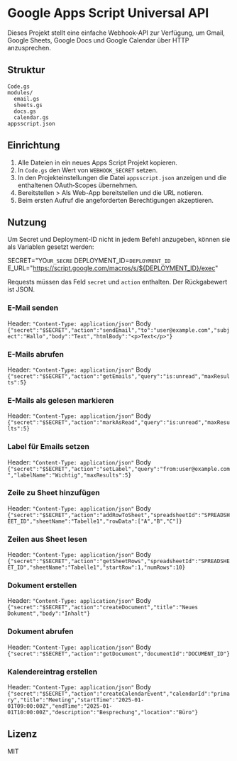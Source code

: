 # Google Apps Script Universal API

Dieses Projekt stellt eine einfache Webhook-API zur Verfügung, um Gmail, Google Sheets, Google Docs und Google Calendar über HTTP anzusprechen.

## Struktur
```
Code.gs
modules/
  email.gs
  sheets.gs
  docs.gs
  calendar.gs
appsscript.json
```

## Einrichtung
1. Alle Dateien in ein neues Apps Script Projekt kopieren.
2. In `Code.gs` den Wert von `WEBHOOK_SECRET` setzen.
3. In den Projekteinstellungen die Datei `appsscript.json` anzeigen und die enthaltenen OAuth‑Scopes übernehmen.
4. Bereitstellen > Als Web-App bereitstellen und die URL notieren.
5. Beim ersten Aufruf die angeforderten Berechtigungen akzeptieren.

## Nutzung
Um Secret und Deployment-ID nicht in jedem Befehl anzugeben, können sie als Variablen gesetzt werden:


SECRET="YO`UR_SECRE`
DEPLOYMENT_ID=`DEPLOYMENT_ID`
E_URL="https://script.google.com/macros/s/${DEPLOYMENT_ID}/exec"

Requests müssen das Feld `secret` und `action` enthalten. Der Rückgabewert ist JSON.

### E-Mail senden

  Header: `"Content-Type: application/json"`
  Body `{"secret":"$SECRET","action":"sendEmail","to":"user@example.com","subject":"Hallo","body":"Text","htmlBody":"<p>Text</p>"}`


### E-Mails abrufen

  Header: `"Content-Type: application/json"`
  Body `{"secret":"$SECRET","action":"getEmails","query":"is:unread","maxResults":5}`


### E-Mails als gelesen markieren

  Header: `"Content-Type: application/json"`
  Body `{"secret":"$SECRET","action":"markAsRead","query":"is:unread","maxResults":5}`


### Label für Emails setzen

  Header: `"Content-Type: application/json"`
  Body `{"secret":"$SECRET","action":"setLabel","query":"from:user@example.com","labelName":"Wichtig","maxResults":5}`


### Zeile zu Sheet hinzufügen

  Header: `"Content-Type: application/json"`
  Body `{"secret":"$SECRET","action":"addRowToSheet","spreadsheetId":"SPREADSHEET_ID","sheetName":"Tabelle1","rowData":["A","B","C"]}`


### Zeilen aus Sheet lesen

  Header: `"Content-Type: application/json"`
  Body `{"secret":"$SECRET","action":"getSheetRows","spreadsheetId":"SPREADSHEET_ID","sheetName":"Tabelle1","startRow":1,"numRows":10}`


### Dokument erstellen

  Header: `"Content-Type: application/json"`
  Body `{"secret":"$SECRET","action":"createDocument","title":"Neues Dokument","body":"Inhalt"}`


### Dokument abrufen

  Header: `"Content-Type: application/json"`
  Body `{"secret":"$SECRET","action":"getDocument","documentId":"DOCUMENT_ID"}`


### Kalendereintrag erstellen

  Header: `"Content-Type: application/json"`
  Body `{"secret":"$SECRET","action":"createCalendarEvent","calendarId":"primary","title":"Meeting","startTime":"2025-01-01T09:00:00Z","endTime":"2025-01-01T10:00:00Z","description":"Besprechung","location":"Büro"}`


## Lizenz
MIT
